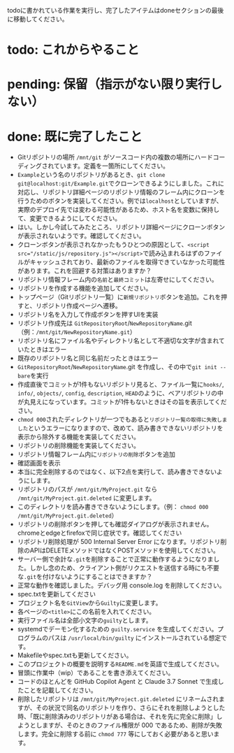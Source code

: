 todoに書かれている作業を実行し、完了したアイテムはdoneセクションの最後に移動してください。

# todo: これからやること

# pending: 保留（指示がない限り実行しない）

# done: 既に完了したこと

- Gitリポジトリの場所 `/mnt/git` がソースコード内の複数の場所にハードコーディングされています。定義を一箇所にしてください。
- `Example`という名のリポジトリがあるとき、`git clone git@localhost:git/Example.git`でクローンできるようにしました。これに対応し、リポジトリ詳細ページのリポジトリ情報のフレーム内にクローンを行うためのボタンを実装してください。例では`localhost`としていますが、実際のデプロイ先では変わる可能性があるため、ホスト名を変数に保持して、変更できるようにしてください。
- はい。しかし今試してみたところ、リポジトリ詳細ページにクローンボタンが表示されないようです。確認してください。
- クローンボタンが表示されなかったもうひとつの原因として、`<script src="/static/js/repository.js"></script>`で読み込まれるはずのファイルがキャッシュされており、最新のファイルを取得できていなかった可能性があります。これを回避する対策はありますか？
- リポジトリ情報フレーム内の`名前`と`最終コミット`は左寄せにしてください。
- リポジトリを作成する機能を追加してください。
- トップページ（Gitリポジトリ一覧）に`新規リポジトリ`ボタンを追加。これを押すと、リポジトリ作成ページへ遷移。
- リポジトリ名を入力して作成ボタンを押すUIを実装
- リポジトリ作成先は `GitRepositoryRoot`/`NewRepositoryName`.git（例：`/mnt/git/NewRepositoryName.git`）
- リポジトリ名にファイル名やディレクトリ名として不適切な文字が含まれていたときはエラー
- 既存のリポジトリ名と同じ名前だったときはエラー
- `GitRepositoryRoot`/`NewRepositoryName`.git を作成し、その中で`git init --bare`を実行
- 作成直後でコミットが1件もないリポジトリ見ると、ファイル一覧に`hooks/`, `info/`, `objects/`, `config`, `description`, `HEAD`のように、ベアリポジトリの中が丸見えになっています。コミットが1件もないときはその旨を表示してください。
- `chmod 000`されたディレクトリが一つでもあると`リポジトリ一覧の取得に失敗しました`というエラーになりますので、改めて、読み書きできないリポジトリを表示から除外する機能を実装してください。
- リポジトリの削除機能を実装してください。
- リポジトリ情報フレーム内に`リポジトリの削除`ボタンを追加
- 確認画面を表示
- 本当に完全削除するのではなく、以下2点を実行して、読み書きできないようにします。
- リポジトリのパスが `/mnt/git/MyProject.git` なら `/mnt/git/MyProject.git.deleted` に変更します。
- このディレクトリを読み書きできないようにします。（例： `chmod 000 /mnt/git/MyProject.git.deleted`）
- リポジトリの削除ボタンを押しても確認ダイアログが表示されません。chromeとedgeとfirefoxで同じ症状です。確認してください
- リポジトリ削除処理が 500 Internal Server Error になります。リポジトリ削除のAPIはDELETEメソッドではなくPOSTメソッドを使用してください。
- サーバー側で余計な`.git`を削除することで正常に動作するようになりました。しかし念のため、クライアント側がリクエストを送信する時にも不要な`.git`を付けないようにすることはできますか？
- 正常な動作を確認しました。デバッグ用 console.log を削除してください。
- spec.txtを更新してください
- プロジェクト名を`GitView`から`Guilty`に変更します。
- 各ページの`<title>`にこの名前を入れてください。
- 実行ファイル名は全部小文字の`guilty`とします。
- systemdでデーモン化するための `guilty.service` を生成してください。プログラムのパスは `/usr/local/bin/guilty` にインストールされている想定です。 
- Makefileやspec.txtも更新してください。
- このプロジェクトの概要を説明する`README.md`を英語で生成してください。
- 冒頭に作業中（wip）であることを書き添えてください。
- コードのほとんどを GitHub Copilot Agent と Claude 3.7 Sonnet で生成したことを記載してください。
- 削除したリポジトリは `/mnt/git/MyProject.git.deleted` にリネームされますが、その状況で同名のリポジトリを作り、さらにそれを削除しようとした時、「既に削除済みのリポジトリがある場合は、それを先に完全に削除」しようとしますが、そのときのファイル権限が 000 であるため、削除が失敗します。完全に削除する前に `chmod 777` 等にしておく必要があると思います。
